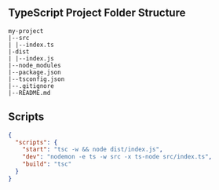 ## TypeScript Project Folder Structure

```
my-project
|--src
| |--index.ts
|-dist
| |--index.js
|--node_modules
|--package.json
|--tsconfig.json
|--.gitignore
|--README.md
```

## Scripts

```json
{
  "scripts": {
    "start": "tsc -w && node dist/index.js",
    "dev": "nodemon -e ts -w src -x ts-node src/index.ts",
    "build": "tsc"
  }
}
```
